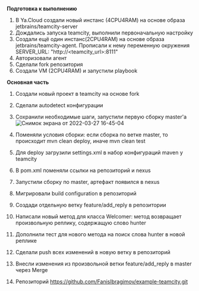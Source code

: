 **Подготовка к выполнению**    
1. В Ya.Cloud создали новый инстанс (4CPU4RAM) на основе образа jetbrains/teamcity-server   
2. Дождались запуска teamcity, выполнили первоначальную настройку   
3. Создали ещё один инстанс(2CPU4RAM) на основе образа jetbrains/teamcity-agent. Прописали к нему переменную окружения SERVER_URL: "http://<teamcity_url>:8111"   
4. Авторизовали агент    
5. Сделали fork репозитория   
6. Создали VM (2CPU4RAM) и запустили playbook    
    
**Основная часть**       
1. Создали новый проект в teamcity на основе fork    
2. Сделали autodetect конфигурации   
3. Сохранили необходимые шаги, запустили первую сборку master'a   
![Снимок экрана от 2022-03-27 16-45-04](https://user-images.githubusercontent.com/87299405/160281967-29cbd3b6-ff11-447d-99a2-ffc31df517f9.png)   
   
4. Поменяли условия сборки: если сборка по ветке master, то происходит mvn clean deploy, иначе mvn clean test    
5. Для deploy загрузили settings.xml в набор конфигураций maven у teamcity   
6. В pom.xml поменяли ссылки на репозиторий и nexus   
7. Запустили сборку по master, артефакт появился в nexus   
8. Мигрировали build configuration в репозиторий    
9. Создади отдельную ветку feature/add_reply в репозитории   
10. Написали новый метод для класса Welcomer: метод возвращает произвольную реплику, содержащую слово hunter   
11. Дополнили тест для нового метода на поиск слова hunter в новой реплике   
12. Сделали push всех изменений в новую ветку в репозиторий    
13. Внесли изменения из произвольной ветки feature/add_reply в master через Merge    
14. Репозиторий    https://github.com/FanisIbragimov/example-teamcity.git

